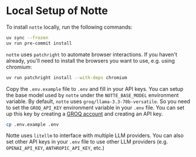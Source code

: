 # Local Setup of Notte

To install `notte` locally, run the following commands:
```sh
uv sync --frozen
uv run pre-commit install
```

`notte` uses `patchright` to automate browser interactions. If you haven't already, you'll need to install the browsers you want to use, e.g. using chromium:

```sh
uv run patchright install --with-deps chromium
```

Copy the `.env.example` file to `.env` and fill in your API keys. You can setup the base model used by `notte` under the `NOTTE_BASE_MODEL` environment variable. By default, `notte` uses `groq/llama-3.3-70b-versatile`. So you need to set the `GROQ_API_KEY` environment variable in your `.env` file. You can set up this key by creating a [GROQ account](https://groq.com/docs/api-reference/introduction) and creating an API key.

```sh
cp .env.example .env
```

Notte uses `litellm` to interface with multiple LLM providers. You can also set other API keys in your `.env` file to use other LLM providers (e.g. `OPENAI_API_KEY`, `ANTHROPIC_API_KEY`, etc.)
